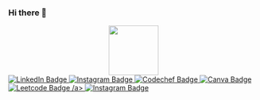 ### Hi there 👋

<!--
**regnROK/regnROK** is a ✨ _special_ ✨ repository because its `README.md` (this file) appears on your GitHub profile.

Here are some ideas to get you started:

- 🔭 I’m currently working on ...
- 🌱 I’m currently learning ...
- 👯 I’m looking to collaborate on ...
- 🤔 I’m looking for help with ...
- 💬 Ask me about ...
- 📫 How to reach me: ...
- 😄 Pronouns: ...
- ⚡ Fun fact: ...
-->
<div id="header" align="center">
  <img src="https://media.giphy.com/media/v1.Y2lkPTc5MGI3NjExdG85Mng2dzg3eDQ3OWpweWtvdXJ5d2RqaGo0NmtudDd2ZXJ3YXJnOSZlcD12MV9pbnRlcm5hbF9naWZfYnlfaWQmY3Q9Zw/0lGd2OXXHe4tFhb7Wh/giphy.gif" width="100"/>
</div>
<div id="badges">
  <a href="www.linkedin.com/in/harsh-davra">
    <img src="https://img.shields.io/badge/LinkedIn-blue?style=for-the-badge&logo=linkedin&logoColor=white" alt="LinkedIn Badge"/>
  </a>
  <a href="your-youtube-URL">
    <img src="https://img.shields.io/badge/Instagram-red?style=for-the-badge&logo=intagram&logoColor=white" alt="Instagram Badge"/>
  </a>
  <a href="your-twitter-URL">
    <img src="https://img.shields.io/badge/Codechef-%23B92B27.svg?&style=for-the-badge&logo=Codechef&logoColor=white
" alt="Codechef Badge"/>
  </a>
<a href="your-twitter-URL">
    <img src="https://img.shields.io/badge/Canva-%2300C4CC.svg?&style=for-the-badge&logo=Canva&logoColor=white" alt="Canva Badge"/>
  </a>
<a href="your-twitter-URL">
    <img src="https://img.shields.io/badge/-LeetCode-FFA116?style=for-the-badge&logo=LeetCode&logoColor=black" alt="Leetcode Badge"/>
/a>
<a href="your-twitter-URL">
    <img src="https://img.shields.io/badge/Instagram-E4405F?style=for-the-badge&logo=instagram&logoColor=white
" alt="Instagram Badge"/>
  </a>
</div>


